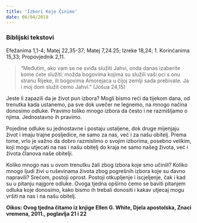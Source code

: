 ```yaml
---
title: 'Izbori Koje Činimo'
date: 06/04/2019
---
```


### Biblijski tekstovi
Efežanima 1,1-4; Matej 22,35-37; Matej 7,24.25; Izreke 18,24; 1. Korinćanima 15,33; Propovjednik 2,11.

> <p></p>
> “Međutim, ako vam se ne sviđa služiti Jahvi, onda danas izaberite kome ćete služiti: možda bogovima kojima su služili vaši oci s onu stranu Rijeke, ili bogovima Amorejaca u čijoj zemlji sada prebivate. Ja i moj dom služit ćemo Jahvi.” (Jošua 24,15)

Jeste li zapazili da je život pun izbora? Mogli bismo reći da tijekom dana, od trenutka kada ustanemo, pa sve dok uvečer ne legnemo, na mnogo načina donosimo odluke. Pravimo toliko mnogo izbora da često i ne razmišljamo o njima. Jednostavno ih pravimo.

Pojedine odluke su jednostavne i postaju ustaljene, dok druge mijenjaju život i imaju trajne posljedice, ne samo za nas, već i za našu obitelj. Prema tome, vrlo je važno da dobro razmislimo o svojim izborima, posebno velikim, koji mogu utjecati na nas i našu obitelj do kraja ne samo našeg života, već i života članova naše obitelji.

Koliko mnogo nas u ovom trenutku žali zbog izbora koje smo učinili? Koliko mnogo ljudi živi u ruševinama života zbog pogrešnih izbora koje su davno napravili? Srećom, postoji oprost. Postoji otkupljenje i iscjeljenje, čak i kad su u pitanju najgore odluke. Ovoga tjedna opširno ćemo se baviti pitanjem odluka koje donosimo, kako bismo ih trebali donositi i kakav utjecaj mogu vršiti na nas i na našu obitelj.

**Oikos: Ovog tjedna čitamo iz knjige Ellen G. White, Djela apostolska, Znaci vremena, 2011., poglavlja 21 i 22**
